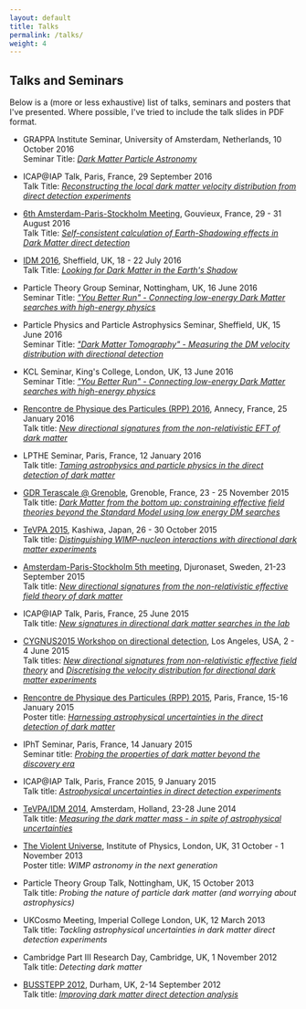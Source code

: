 ```yaml
---
layout: default
title: Talks
permalink: /talks/
weight: 4
---
```


## Talks and Seminars

Below is a (more or less exhaustive) list of talks, seminars and posters that I've presented. Where possible, I've tried to include the talk slides in PDF format.

- GRAPPA Institute Seminar, University of Amsterdam, Netherlands, 10 October 2016  
Seminar Title: [*Dark Matter Particle Astronomy*](/assets/slides/KAVANAGH-GRAPPA2016.pdf)

- ICAP@IAP Talk, Paris, France, 29 September 2016  
Talk Title: [*Reconstructing the local dark matter velocity distribution from direct detection experiments*](/assets/slides/KAVANAGH-ICAP-Sept2016.pdf)

- [6th Amsterdam-Paris-Stockholm Meeting](https://indico.cern.ch/event/489141/overview), Gouvieux, France, 29 - 31 August 2016  
Talk Title: [*Self-consistent calculation of Earth-Shadowing effects in Dark Matter direct detection*](/assets/slides/KAVANAGH-APS6.pdf)

- [IDM 2016](https://idm2016.shef.ac.uk/indico/event/0/overview), Sheffield, UK, 18 - 22 July 2016  
Talk Title: [*Looking for Dark Matter in the Earth's Shadow*](/assets/slides/KAVANAGH-IDM-v3.pdf)


- Particle Theory Group Seminar, Nottingham, UK, 16 June 2016  
Seminar Title: [*"You Better Run" - Connecting low-energy Dark Matter searches with high-energy physics*](/assets/slides/KAVANAGH-YouBetterRun-Nottingham.pdf)

- Particle Physics and Particle Astrophysics Seminar, Sheffield, UK, 15 June 2016  
Seminar Title: [*"Dark Matter Tomography" - Measuring the DM velocity distribution with directional detection*](/assets/slides/KAVANAGH-DMDirectional-Sheffield.pdf)

- KCL Seminar, King's College, London, UK, 13 June 2016  
Seminar Title: [*"You Better Run" - Connecting low-energy Dark Matter searches with high-energy physics*](/assets/slides/KAVANAGH-YouBetterRun-KCL.pdf)

- [Rencontre de Physique des Particules (RPP) 2016](https://indico.in2p3.fr/event/12160/), Annecy, France, 25 January 2016  
Talk title: [*New directional signatures from the non-relativistic EFT of dark matter*](/assets/slides/KAVANAGH-RPP2016.pdf)

- LPTHE Seminar, Paris, France, 12 January 2016  
Talk title: [*Taming astrophysics and particle physics in the direct detection of dark matter*](/assets/slides/KAVANAGH-LPTHEseminar.pdf)

- [GDR Terascale @ Grenoble](https://indico.in2p3.fr/event/11846/), Grenoble, France, 23 - 25 November 2015  
Talk title: [*Dark Matter from the bottom up: constraining effective field theories beyond the Standard Model using low energy DM searches*](/assets/slides/KAVANAGH-GDRterascale.pdf)

- [TeVPA 2015](https://www.icrr.u-tokyo.ac.jp/indico/conferenceDisplay.py?confId=23), Kashiwa, Japan, 26 - 30 October 2015  
Talk title: [*Distinguishing WIMP-nucleon interactions with directional dark matter experiments*](/assets/slides/KAVANAGH-TeVPA2015.pdf)

- [Amsterdam-Paris-Stockholm 5th meeting](http://indico.cern.ch/event/377033/), Djuronaset, Sweden, 21-23 September 2015  
Talk title: [*New directional signatures from the non-relativistic effective field theory of dark matter*](/assets/slides/KAVANAGH-APS2015.pdf)

- ICAP@IAP Talk, Paris, France, 25 June 2015  
Talk title: [*New signatures in directional dark matter searches in the lab*](/assets/slides/KAVANAGH-ICAP-June2015.pdf)


- [CYGNUS2015 Workshop on directional detection](http://www.cygnus2015.com), Los Angeles, USA, 2 - 4 June 2015  
Talk titles: [*New directional signatures from non-relativistic effective field theory*](/assets/slides/KAVANAGH-CYGNUS2015-NREFT.pdf) and [*Discretising the velocity distribution for directional dark matter experiments*](/assets/slides/KAVANAGH-CYGNUS2015-Discretisation.pdf)

- [Rencontre de Physique des Particules (RPP) 2015](https://indico.in2p3.fr/event/10699/), Paris, France, 15-16 January 2015  
Poster title: [*Harnessing astrophysical uncertainties in the direct detection of dark matter*](/assets/slides/KAVANAGH-RPP2015-poster.pdf)

- IPhT Seminar, Paris, France, 14 January 2015  
Seminar title: [*Probing the properties of dark matter beyond the discovery era*](/assets/slides/KAVANAGH-IPhTSeminar.pdf)

- ICAP@IAP Talk, Paris, France 2015, 9 January 2015  
Talk title: [*Astrophysical uncertainties in direct detection experiments*](/assets/slides/KAVANAGH-ICAP-Jan2015.pdf)

- [TeVPA/IDM 2014](https://indico.cern.ch/event/278032/overview), Amsterdam, Holland, 23-28 June 2014  
Talk title: [*Measuring the dark matter mass - in spite of astrophysical uncertainties*](/assets/slides/KAVANAGH-TeVPA2014.pdf)

- [The Violent Universe](https://www.iopconferences.org/iop/frontend/reg/thome.csp?pageID=178427&eventID=405&traceRedir=2&eventID=405), Institute of Physics, London, UK, 31 October - 1 November 2013  
Poster title: *WIMP astronomy in the next generation*

- Particle Theory Group Talk, Nottingham, UK, 15 October 2013  
Talk title: *Probing the nature of particle dark matter (and worrying about astrophysics)*

- UKCosmo Meeting, Imperial College London, UK, 12 March 2013  
Talk title: *Tackling astrophysical uncertainties in dark matter direct detection experiments*

- Cambridge Part III Research Day, Cambridge, UK, 1 November 2012  
Talk title: *Detecting dark matter*

- [BUSSTEPP 2012](https://www.ippp.dur.ac.uk/Workshops/12/BUSSTEPP/), Durham, UK, 2-14 September 2012   
Talk title: [*Improving dark matter direct detection analysis*](/assets/slides/KAVANAGH-BUSSTEPP.pdf) 
